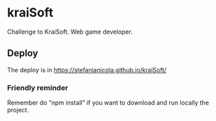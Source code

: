 # kraiSoft
Challenge to KraiSoft.  Web game developer.

## Deploy
The deploy is in https://stefanianicola.github.io/kraiSoft/

### Friendly reminder
Remember do "npm install" if you want to download and run locally the project.

